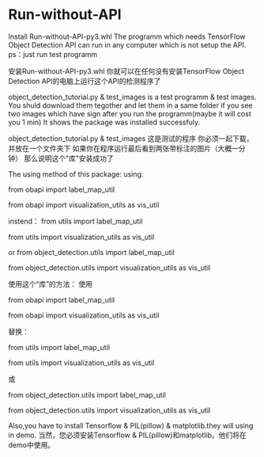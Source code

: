 # Run-without-API

Install Run-without-API-py3.whl 
The programm which needs TensorFlow Object Detection API can run in any computer which is not setup the API.
ps：just run test programm

安装Run-without-API-py3.whl 
你就可以在任何没有安装TensorFlow Object Detection API的电脑上运行这个API的检测程序了

object_detection_tutorial.py & test_images is a test programm & test images.
You shuld download them tegother and let them in a same folder
if you see two images which have sign after you run the programm(maybe it will cost you 1 min)
It shows the package was installed successfuly.


object_detection_tutorial.py & test_images 这是测试的程序
你必须一起下载，并放在一个文件夹下
如果你在程序运行最后看到两张带标注的图片（大概一分钟）
那么说明这个"库"安装成功了

The using method of this package:
using:

from obapi import label_map_util

from obapi import visualization_utils as vis_util

instend：
from utils import label_map_util

from utils import visualization_utils as vis_util

or
from object_detection.utils import label_map_util

from object_detection.utils import visualization_utils as vis_util


使用这个“库”的方法：
使用

from obapi import label_map_util

from obapi import visualization_utils as vis_util

替换：

from utils import label_map_util

from utils import visualization_utils as vis_util

或

from object_detection.utils import label_map_util

from object_detection.utils import visualization_utils as vis_util

Also,you have to install Tensorflow & PIL(pillow) & matplotlib.they will using in demo.
当然，您必须安装Tensorflow & PIL(pillow)和matplotlib。他们将在demo中使用。
